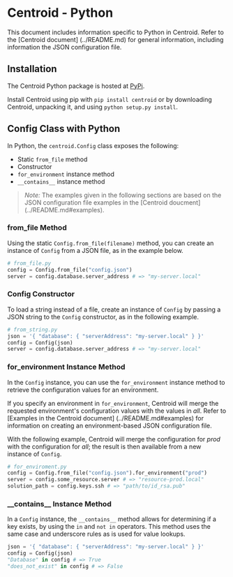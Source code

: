 # Centroid - Python

This document includes information specific to Python in Centroid. Refer to the [Centroid document] (../README.md) for general information, including information the JSON configuration file. 

## Installation

The Centroid Python package is hosted at [PyPi](https://pypi.python.org/pypi/centroid). 

Install Centroid using pip with `pip install centroid` or by downloading Centroid, unpacking it, and using `python setup.py install`.

## Config Class with Python

In Python, the `centroid.Config` class exposes the following: 

+ Static `from_file` method
+ Constructor
+ `for_environment` instance method
+ `__contains__` instance method

> *Note:* The examples given in the following sections are based on the JSON configuration file examples in the [Centroid doucment] (../README.md#examples). 

### from_file Method

Using the static `Config.from_file(filename)` method, you can create an instance of `Config` from a JSON file, as in the example below. 

```py
# from_file.py
config = Config.from_file("config.json")
server = config.database.server_address # => "my-server.local"
```

### Config Constructor

To load a string instead of a file, create an instance of `Config` by passing a JSON string to the `Config` constructor, as in the following example.

```py
# from_string.py
json = '{ "database": { "serverAddress": "my-server.local" } }'
config = Config(json)
server = config.database.server_address # => "my-server.local"
```

### for_environment Instance Method

In the `Config` instance, you can use the `for_environment` instance method to retrieve the configuration values for an environment. 

If you specify an environment in `for_environment`, Centroid will merge the requested environment's configuration values with the values in *all*. Refer to [Examples in the Centroid document] (../README.md#examples) for information on creating an environment-based JSON configuration file. 

With the following example, Centroid will merge the configuration for *prod* with the configuration for *all*; the result is then available from a new instance of `Config`.

```py
# for_enviroment.py
config = Config.from_file("config.json").for_environment("prod")
server = config.some_resource.server # => "resource-prod.local"
solution_path = config.keys.ssh # => "path/to/id_rsa.pub"
```

### \_\_contains\_\_ Instance Method

In a `Config` instance, the `__contains__` method allows for determining if a key exists, by using the `in` and `not in` operators. This method uses the same case and underscore rules as is used for value lookups.

```py
json = '{ "database": { "serverAddress": "my-server.local" } }'
config = Config(json)
"Database" in config # => True
"does_not_exist" in config # => False
```
